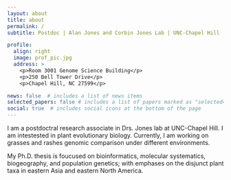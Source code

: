 ```yaml
---
layout: about
title: about
permalink: /
subtitle: Postdoc | Alan Jones and Corbin Jones Lab | UNC-Chapel Hill

profile:
  align: right
  image: prof_pic.jpg
  address: >
    <p>Room 3001 Genome Science Building</p>
    <p>250 Bell Tower Drive</p>
    <p>Chapel Hill, NC 27599</p>

news: false  # includes a list of news items
selected_papers: false # includes a list of papers marked as "selected={true}"
social: true  # includes social icons at the bottom of the page
---
```


I am a postdoctral research associate in Drs. Jones lab at UNC-Chapel Hill. I am intestested in plant evolutionary biology. Currently, I am working on grasses and rashes genomic comparison under different environments. 

My Ph.D. thesis is foucused on bioinformatics, molecular systematics, biogeography, and population genetics; with emphases on the disjunct plant taxa in eastern Asia and eastern North America.
